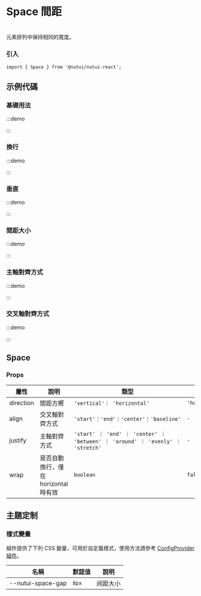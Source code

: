 # Space 間距

#

元素排列中保持相同的寬度。

### 引入

```tsx
import { Space } from '@nutui/nutui-react';
```

## 示例代碼

### 基礎用法

:::demo

<CodeBlock src='h5/demo1.tsx'></CodeBlock>

:::

### 換行

:::demo

<CodeBlock src='h5/demo2.tsx'></CodeBlock>

:::

### 垂直

:::demo

<CodeBlock src='h5/demo3.tsx'></CodeBlock>

:::

### 間距大小

:::demo

<CodeBlock src='h5/demo4.tsx'></CodeBlock>

:::

### 主軸對齊方式

:::demo

<CodeBlock src='h5/demo5.tsx'></CodeBlock>

:::

### 交叉軸對齊方式

:::demo

<CodeBlock src='h5/demo6.tsx'></CodeBlock>

:::

## Space

### Props

| 屬性 | 說明 | 類型 | 默認值 |
| --- | --- | --- | --- |
| direction | 間距方嚮 | `'vertical'｜ 'horizontal'` | `'horizontal'` |
| align | 交叉軸對齊方式 | `'start'｜'end'｜'center'｜'baseline'` | `-` |
| justify | 主軸對齊方式 | `'start' ｜ 'end' ｜ 'center' ｜ 'between' ｜ 'around' ｜ 'evenly' ｜ 'stretch'` | `-` |
| wrap | 是否自動換行，僅在 horizontal 時有效 | `boolean` | `false` |

## 主題定制

### 樣式變量

組件提供了下列 CSS 變量，可用於自定義樣式，使用方法請參考 [ConfigProvider 組件](#/zh-CN/component/configprovider)。

| 名稱 | 默認值 | 說明 |
| --- | --- | --- |
| \--nutui-space-gap | `8px` | 间距大小 |
